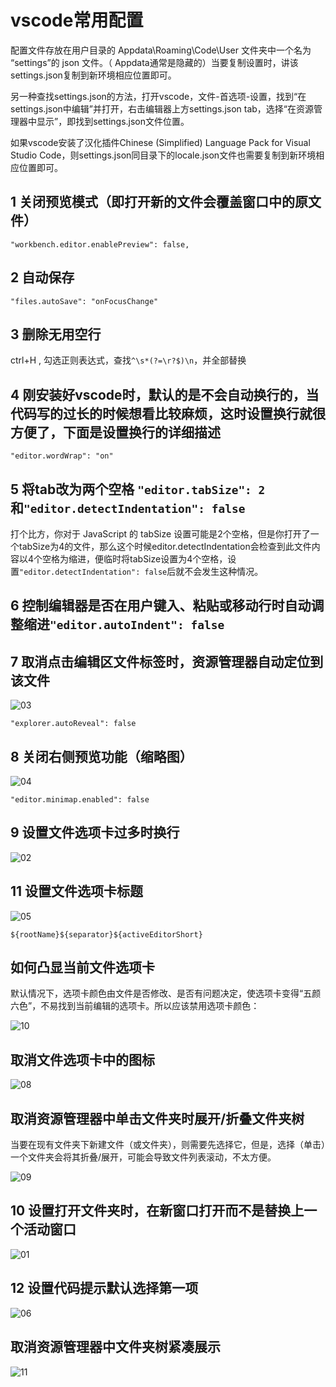 # vscode常用配置

配置文件存放在用户目录的 Appdata\Roaming\Code\User 文件夹中一个名为 “settings”的 json 文件。（ Appdata通常是隐藏的）当要复制设置时，讲该settings.json复制到新环境相应位置即可。

另一种查找settings.json的方法，打开vscode，文件-首选项-设置，找到“在settings.json中编辑”并打开，右击编辑器上方settings.json tab，选择“在资源管理器中显示”，即找到settings.json文件位置。

如果vscode安装了汉化插件Chinese (Simplified) Language Pack for Visual Studio Code，则settings.json同目录下的locale.json文件也需要复制到新环境相应位置即可。

## 1 关闭预览模式（即打开新的文件会覆盖窗口中的原文件）

`"workbench.editor.enablePreview": false,`

## 2 自动保存

`"files.autoSave": "onFocusChange"`

## 3 删除无用空行

ctrl+H , 勾选正则表达式，查找`^\s*(?=\r?$)\n`，并全部替换

## 4 刚安装好vscode时，默认的是不会自动换行的，当代码写的过长的时候想看比较麻烦，这时设置换行就很方便了，下面是设置换行的详细描述

`"editor.wordWrap": "on"`

## 5 将tab改为两个空格 `"editor.tabSize": 2`和`"editor.detectIndentation": false`

打个比方，你对于 JavaScript 的 tabSize 设置可能是2个空格，但是你打开了一个tabSize为4的文件，那么这个时候editor.detectIndentation会检查到此文件内容以4个空格为缩进，便临时将tabSize设置为4个空格，设置`"editor.detectIndentation": false`后就不会发生这种情况。

## 6 控制编辑器是否在用户键入、粘贴或移动行时自动调整缩进`"editor.autoIndent": false`

## 7  取消点击编辑区文件标签时，资源管理器自动定位到该文件

![03](/images/20230805/03.png)

`"explorer.autoReveal": false`

## 8 关闭右侧预览功能（缩略图）

![04](/images/20230805/04.png)

`"editor.minimap.enabled": false`

## 9 设置文件选项卡过多时换行

![02](/images/20230805/02.png)

## 11 设置文件选项卡标题

![05](/images/20230805/05.png)

`${rootName}${separator}${activeEditorShort}`

## 如何凸显当前文件选项卡

默认情况下，选项卡颜色由文件是否修改、是否有问题决定，使选项卡变得“五颜六色”，不易找到当前编辑的选项卡。所以应该禁用选项卡颜色：

![10](/images/20230805/10.png)

## 取消文件选项卡中的图标

![08](/images/20230805/08.png)

## 取消资源管理器中单击文件夹时展开/折叠文件夹树

当要在现有文件夹下新建文件（或文件夹），则需要先选择它，但是，选择（单击）一个文件夹会将其折叠/展开，可能会导致文件列表滚动，不太方便。

![09](/images/20230805/09.png)

## 10 设置打开文件夹时，在新窗口打开而不是替换上一个活动窗口

![01](/images/20230805/01.png)

## 12 设置代码提示默认选择第一项

![06](/images/20230805/06.png)

## 取消资源管理器中文件夹树紧凑展示

![11](/images/20230805/11.png)
